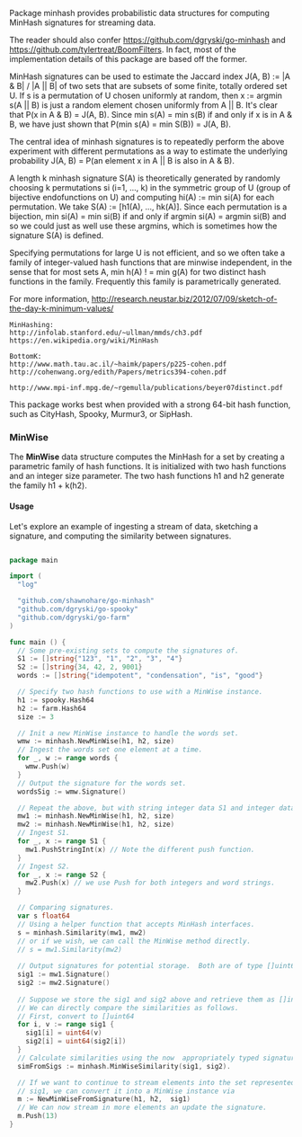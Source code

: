 Package minhash provides probabilistic data structures for computing
MinHash signatures for streaming data.

The reader should also confer https://github.com/dgryski/go-minhash and
https://github.com/tylertreat/BoomFilters.  In fact, most of the
implementation details of this package are based off the former.

MinHash signatures can be used to estimate the Jaccard index
J(A, B) := |A & B| / |A || B| of two sets that are subsets
of some finite, totally ordered set U.  If s is a permutation
of U chosen uniformly at random, then x := argmin s(A || B) is
just a random element chosen uniformly from A || B.  It's
clear that P(x in A & B) = J(A, B).  Since min s(A) = min s(B)
if and only if x is in A & B, we have just shown that
P(min s(A) = min S(B)) = J(A, B).

The central idea of minhash signatures is to repeatedly perform
the above experiment with different permutations as a way to estimate
the underlying probability
J(A, B) = P(an element x in A || B is also  in A & B).

A length k minhash signature S(A) is theoretically generated by randomly
choosing k permutations si (i=1, ..., k) in the symmetric group of U
(group of bijective endofunctions on U) and computing  hi(A) := min si(A)
for each permutation.  We take S(A) := [h1(A), ..., hk(A)].
Since each permutation is a bijection, min si(A) = min si(B) if and
only if argmin si(A) = argmin si(B) and so we could just as
well use these argmins, which is sometimes how the signature S(A) is
defined.

Specifying permutations for large U is not efficient, and so we often
take a family of integer-valued hash functions that are minwise
independent, in the sense that for most sets A,
min h(A) ! = min g(A) for two distinct hash functions in the family.
Frequently this family is parametrically  generated.

For more information,
    http://research.neustar.biz/2012/07/09/sketch-of-the-day-k-minimum-values/

    MinHashing:
    http://infolab.stanford.edu/~ullman/mmds/ch3.pdf
    https://en.wikipedia.org/wiki/MinHash

    BottomK:
    http://www.math.tau.ac.il/~haimk/papers/p225-cohen.pdf
    http://cohenwang.org/edith/Papers/metrics394-cohen.pdf

    http://www.mpi-inf.mpg.de/~rgemulla/publications/beyer07distinct.pdf

This package works best when provided with a strong 64-bit hash function,
such as CityHash, Spooky, Murmur3, or SipHash.


### MinWise

The **MinWise** data structure computes the MinHash for a set by
creating a parametric family of hash functions.  It is initialized
with two hash functions and an integer size parameter.  The two hash
functions h1 and h2 generate the family h1 + k(h2).

#### Usage

Let's explore an example of ingesting a stream of data, sketching a signature,
and computing the similarity between signatures.

```go

package main

import (
  "log"

  "github.com/shawnohare/go-minhash"
  "github.com/dgryski/go-spooky"
  "github.com/dgryski/go-farm"
)

func main () {
  // Some pre-existing sets to compute the signatures of.
  S1 := []string{"123", "1", "2", "3", "4"}
  S2 := []string{34, 42, 2, 9001}
  words := []string{"idempotent", "condensation", "is", "good"}

  // Specify two hash functions to use with a MinWise instance.
  h1 := spooky.Hash64
  h2 := farm.Hash64
  size := 3

  // Init a new MinWise instance to handle the words set.
  wmw := minhash.NewMinWise(h1, h2, size)
  // Ingest the words set one element at a time.
  for _, w := range words {
    wmw.Push(w)
  }
  // Output the signature for the words set.
  wordsSig := wmw.Signature()

  // Repeat the above, but with string integer data S1 and integer data S2.
  mw1 := minhash.NewMinWise(h1, h2, size)
  mw2 := minhash.NewMinWise(h1, h2, size)
  // Ingest S1.
  for _, x := range S1 {
    mw1.PushStringInt(x) // Note the different push function.
  }
  // Ingest S2.
  for _, x := range S2 {
    mw2.Push(x) // we use Push for both integers and word strings.
  }

  // Comparing signatures.
  var s float64
  // Using a helper function that accepts MinHash interfaces.
  s = minhash.Similarity(mw1, mw2)
  // or if we wish, we can call the MinWise method directly.
  // s = mw1.Similarity(mw2)
  
  // Output signatures for potential storage.  Both are of type []uint64.
  sig1 := mw1.Signature()
  sig2 := mw2.Signature()
  
  // Suppose we store the sig1 and sig2 above and retrieve them as []int.
  // We can directly compare the similarities as follows.
  // First, convert to []uint64
  for i, v := range sig1 {
    sig1[i] = uint64(v)
    sig2[i] = uint64(sig2[i])
  }
  // Calculate similarities using the now  appropriately typed signatures.
  simFromSigs := minhash.MinWiseSimilarity(sig1, sig2).

  // If we want to continue to stream elements into the set represented by
  // sig1, we can convert it into a MinWise instance via
  m := NewMinWiseFromSignature(h1, h2,  sig1)
  // We can now stream in more elements an update the signature.
  m.Push(13)
}
```
